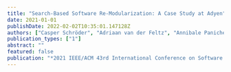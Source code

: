 ```yaml
---
title: "Search-Based Software Re-Modularization: A Case Study at Adyen"
date: 2021-01-01
publishDate: 2022-02-02T10:35:01.147128Z
authors: ["Casper Schröder", "Adriaan van der Feltz", "Annibale Panichella", "Maurı́cio Aniche"]
publication_types: ["1"]
abstract: ""
featured: false
publication: "*2021 IEEE/ACM 43rd International Conference on Software Engineering: Software Engineering in Practice (ICSE-SEIP)*"
---
```


